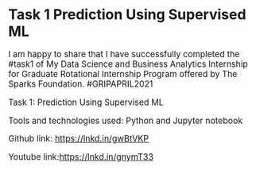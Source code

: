 # Task 1 Prediction Using Supervised ML
<big>
  I am happy to share that I have successfully completed the #task1 of My Data Science and Business Analytics Internship for Graduate Rotational Internship Program offered by The Sparks Foundation.
#GRIPAPRIL2021

Task 1: Prediction Using Supervised ML

Tools and technologies used: Python and Jupyter notebook

Github link: https://lnkd.in/gwBtVKP

Youtube link:https://lnkd.in/gnymT33

</big>
